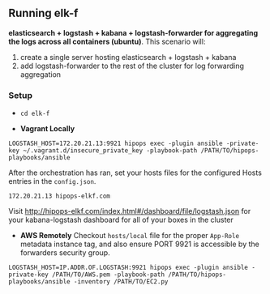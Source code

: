 ## Running elk-f
**elasticsearch + logstash + kabana + logstash-forwarder for aggregating the logs across all containers (ubuntu)**.
This scenario will:

1. create a single server hosting elasticsearch + logstash + kabana
2. add logstash-forwarder to the rest of the cluster for log forwarding aggregation

### Setup

- ```cd elk-f```

- **Vagrant Locally**
```
LOGSTASH_HOST=172.20.21.13:9921 hipops exec -plugin ansible -private-key ~/.vagrant.d/insecure_private_key -playbook-path /PATH/TO/hipops-playbooks/ansible
```
After the orchestration has ran, set your hosts files for the configured Hosts entries in the `config.json`.
```
172.20.21.13 hipops-elkf.com
```
Visit http://hipops-elkf.com/index.html#/dashboard/file/logstash.json for your kabana-logstash dashboard for all of your boxes in the cluster

- **AWS Remotely** Checkout `hosts/local` file for the proper `App-Role` metadata instance tag, and also ensure PORT 9921 is accessible by the forwarders security group.
```
LOGSTASH_HOST=IP.ADDR.OF.LOGSTASH:9921 hipops exec -plugin ansible -private-key /PATH/TO/AWS.pem -playbook-path /PATH/TO/hipops-playbooks/ansible -inventory /PATH/TO/EC2.py
```
